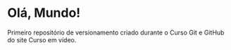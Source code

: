 # Olá, Mundo!
 Primeiro repositório de versionamento criado durante o Curso Git e GitHub do site Curso em vídeo.
